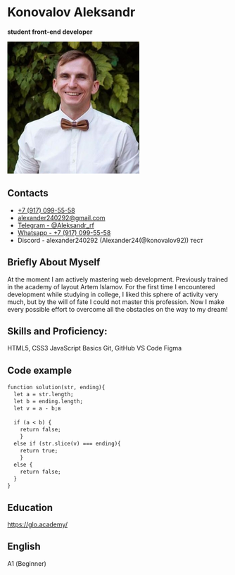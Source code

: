 # Konovalov Aleksandr 
**student front-end developer**  

![Моё фото](./my_photo.jpg)

## Contacts
* [+7 (917) 099-55-58](tel:79170995558)  
* [alexander240292@gmail.com](malto:alexander240292@gmail.com)
* [Telegram - @Aleksandr_rf](https://t.me/Aleksandr_rf) 
* [Whatsapp - +7 (917) 099-55-58](https://wa.me/79170995558)
* Discord - alexander240292 (Alexander24(@konovalov92)) тест

## Briefly About Myself
At the moment I am actively mastering web development. Previously trained in the academy of layout Artem Islamov. For the first time I encountered development while studying in college, I liked this sphere of activity very much, but by the will of fate I could not master this profession. 
Now I make every possible effort to overcome all the obstacles on the way to my dream!

## Skills and Proficiency:  
HTML5, CSS3
JavaScript Basics
Git, GitHub
VS Code
Figma

## Code example  
```
function solution(str, ending){
  let a = str.length;
  let b = ending.length;
  let v = a - b;в
  
  if (a < b) {
    return false;
    } 
  else if (str.slice(v) === ending){
    return true;
    } 
  else {
    return false;
  } 
}
```

## Education  
https://glo.academy/

## English  
А1 (Beginner)